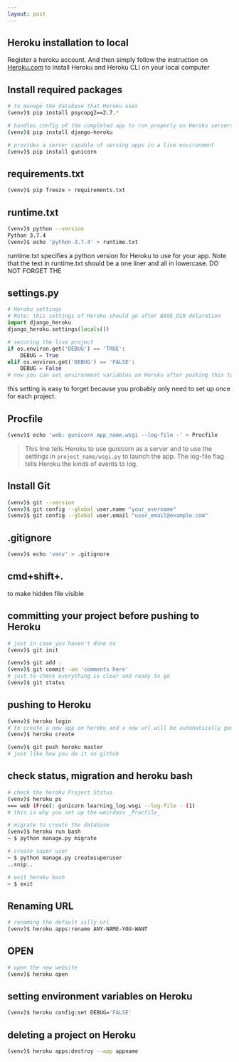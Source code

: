 ```yaml
---
layout: post
---
```

## Heroku installation to local
Register a heroku account. And then simply follow the instruction on [Heroku.com](https://devcenter.heroku.com/articles/heroku-cli) to install Heroku and Heroku CLI on your local computer

## Install required packages
```bash
# to manage the database that Heroku uses
(venv)$ pip install psycopg2==2.7.* 

# handles config of the completed app to run properly on Heroku servers
(venv)$ pip install django-heroku 

# provides a server capable of serving apps in a live environment
(venv)$ pip install gunicorn
```

## requirements.txt
```bash
(venv)$ pip freeze > requirements.txt
```

## runtime.txt
```bash
(venv)$ python --version
Python 3.7.4
(venv)$ echo 'python-3.7.4' > runtime.txt
```
runtime.txt specifies a python version for Heroku to use for your app. Note that the text in runtime.txt should be a one liner and all in lowercase. DO NOT FORGET THE 

## settings.py
```python
# Heroku settings
# Note: this settings of Heroku should go after BASE_DIR delaration
import django_heroku
django_heroku.settings(locals())

# securing the live project
if os.environ.get('DEBUG') == 'TRUE':
	DEBUG = True
elif os.environ.get('DEBUG') == 'FALSE':
	DEBUG = False
# now you can set environment variables on Heroku after pushing this to heroku master
```
this setting is easy to forget because you probably only need to set up once for each project.


## Procfile
```bash
(venv)$ echo 'web: gunicorn app_name.wsgi --log-file -' > Procfile
```
> This line tells Heroku to use gunicorn as a server and to use the settings in `project_name/wsgi.py` to launch the app. The log-file flag tells Heroku the kinds of events to log.

## Install Git
```bash
(venv)$ git --version
(venv)$ git config --global user.name "your_username"
(venv)$ git config --global user.email "user_email@example.com"
```

## .gitignore
```bash
(venv)$ echo 'venv' > .gitignore
```

## cmd+shift+.
to make hidden file visible

## committing your project before pushing to Heroku
```bash
# just in case you haven't done so
(venv)$ git init

(venv)$ git add .
(venv)$ git commit -am 'comments here'
# just to check everything is clear and ready to go
(venv)$ git status
```

## pushing to Heroku
```bash
(venv)$ heroku login
# to create a new app on heroku and a new url will be automatically generated which you can change later
(venv)$ heroku create

(venv)$ git push heroku master
# just like how you do it on github
```

## check status, migration and heroku bash
```bash
# check the heroku Project Status
(venv)$ heroku ps
=== web (Free): gunicorn learning_log.wsgi --log-file - (1)
# this is why you set up the weirdass _Procfile_

# migrate to create the database
(venv)$ heroku run bash
~ $ python manage.py migrate

# create super user
~ $ python manage.py createsuperuser
..snip..

# exit heroku bash
~ $ exit
```

## Renaming URL
```bash
# renaming the default silly url
(venv)$ heroku apps:rename ANY-NAME-YOU-WANT
```

## OPEN
```bash
# open the new website
(venv)$ heroku open
```
## setting environment variables on Heroku
```bash
(venv)$ heroku config:set DEBUG='FALSE'
```

## deleting a project on Heroku
```bash
(venv)$ heroku apps:destroy --app appname
```
